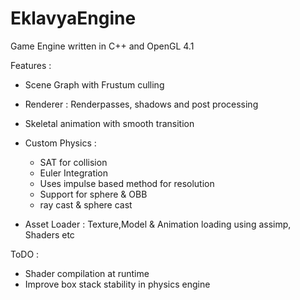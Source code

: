 # EklavyaEngine

Game Engine written in C++ and OpenGL 4.1

Features : 

- Scene Graph with Frustum culling
- Renderer : Renderpasses, shadows and post processing
- Skeletal animation with smooth transition
- Custom Physics :
     - SAT for collision
     - Euler Integration
     - Uses impulse based method for resolution
     - Support for sphere & OBB
     - ray cast & sphere cast

- Asset Loader : Texture,Model & Animation loading using assimp, Shaders etc

ToDO : 

- Shader compilation at runtime
- Improve box stack stability in physics engine


